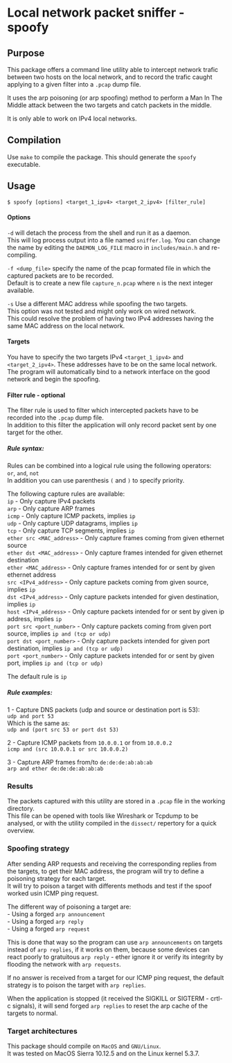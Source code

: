 # Local network packet sniffer - spoofy

## Purpose
This package offers a command line utility able to intercept network trafic between two hosts on the local network, and to record the trafic caught applying to a given filter into a `.pcap` dump file.

It uses the arp poisoning (or arp spoofing) method to perform a Man In The Middle attack between the two targets and catch packets in the middle.

It is only able to work on IPv4 local networks.

## Compilation
Use `make` to compile the package. This should generate the `spoofy` executable.

## Usage
`$ spoofy [options] <target_1_ipv4> <target_2_ipv4> [filter_rule]`

#### Options
`-d` will detach the process from the shell and run it as a daemon.
<br>
This will log process output into a file named `sniffer.log`. You can change the name by editing the `DAEMON_LOG_FILE` macro in `includes/main.h` and re-compiling.

`-f <dump_file>` specify the name of the pcap formated file in which the captured packets are to be recorded.
<br>
Default is to create a new file `capture_n.pcap` where `n` is the next integer available.

`-s` Use a different MAC address while spoofing the two targets.
<br>
This option was not tested and might only work on wired network.
<br>
This could resolve the problem of having two IPv4 addresses having the same MAC address on the local network.

#### Targets

You have to specify the two targets IPv4 `<target_1_ipv4>` and `<target_2_ipv4>`. These addresses have to be on the same local network.
<br>
The program will automatically bind to a network interface on the good network and begin the spoofing.

#### Filter rule - optional
The filter rule is used to filter which intercepted packets have to be recorded into the `.pcap` dump file.
<br>
In addition to this filter the application will only record packet sent by one target for the other.

##### Rule syntax:

Rules can be combined into a logical rule using the following operators:<br>
`or`, `and`, `not`
<br>
In addition you can use parenthesis `(` and `)` to specify priority.

The following capture rules are available:
<br>`ip` - Only capture IPv4 packets
<br>`arp` - Only capture ARP frames
<br>`icmp` - Only capture ICMP packets, implies `ip`
<br>`udp` - Only capture UDP datagrams, implies `ip`
<br>`tcp` - Only capture TCP segments, implies `ip`
<br>`ether src <MAC_address>` - Only capture frames coming from given ethernet source
<br>`ether dst <MAC_address>` - Only capture frames intended for given ethernet destination
<br>`ether <MAC_address>` - Only capture frames intended for or sent by given ethernet address
<br>`src <IPv4_address>` - Only capture packets coming from given source, implies `ip`
<br>`dst <IPv4_address>` - Only capture packets intended for given destination, implies `ip`
<br>`host <IPv4_address>` - Only capture packets intended for or sent by given ip address, implies `ip`
<br>`port src <port_number>` - Only capture packets coming from given port source, implies `ip and (tcp or udp)`
<br>`port dst <port_number>` - Only capture packets intended for given port destination, implies `ip and (tcp or udp)`
<br>`port <port_number>` - Only capture packets intended for or sent by given port, implies `ip and (tcp or udp)`

The default rule is `ip`

##### Rule examples:

1 - Capture DNS packets (udp and source or destination port is 53):
<br>`udp and port 53`
<br>Which is the same as:
<br>`udp and (port src 53 or port dst 53)`

2 - Capture ICMP packets from `10.0.0.1` or from `10.0.0.2`
<br>`icmp and (src 10.0.0.1 or src 10.0.0.2)`

3 - Capture ARP frames from/to `de:de:de:ab:ab:ab`
<br>`arp and ether de:de:de:ab:ab:ab`

### Results
The packets captured with this utility are stored in a `.pcap` file in the working directory.
<br>
This file can be opened with tools like Wireshark or Tcpdump to be analysed, or with the utility compiled in the `dissect/` repertory for a quick overview.

### Spoofing strategy
After sending ARP requests and receiving the corresponding replies from the targets, to get their MAC address, the program will try to define a poisoning strategy for each target.
<br>
It will try to poison a target with differents methods and test if the spoof worked usin ICMP ping request.

The different way of poisoning a target are:
<br>- Using a forged `arp announcement`
<br>- Using a forged `arp reply`
<br>- Using a forged `arp request`

This is done that way so the program can use `arp announcements` on targets instead of `arp replies`, if it works on them, because some devices can react poorly to gratuitous `arp reply` - ether ignore it or verify its integrity by flooding the network with `arp requests`.

If no answer is received from a target for our ICMP ping request, the default strategy is to poison the target with `arp replies`.

When the application is stopped (it received the SIGKILL or SIGTERM - crtl-c signals), it will send forged `arp replies` to reset the arp cache of the targets to normal.

### Target architectures
This package should compile on `MacOS` and `GNU/Linux`.
<br>It was tested on MacOS Sierra 10.12.5 and on the Linux kernel 5.3.7.
